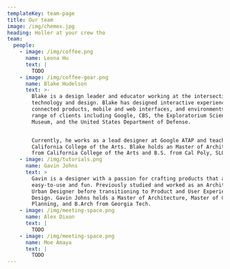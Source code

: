 ```yaml
---
templateKey: team-page
title: Our team
image: /img/chemex.jpg
heading: Holler at your crew tho
team:
  people:
    - image: /img/coffee.png
      name: Leona Hu
      text: |
        TODO
    - image: /img/coffee-gear.png
      name: Blake Hudelson
      text: >-
        Blake is a design leader and educator working at the intersection of
        technology and design. Blake has designed interactive experiences,
        connected products, mobile and web interfaces, and environments for a
        range of clients including Google, CBS, the Exploratorium Science
        Museum, and the United States Department of Defense.


        Currently, he works as a lead designer at Google ATAP and teaches at
        California College of the Arts. Blake holds an Master of Architecture
        from California College of the Arts and B.S. from Cal Poly, SLO.
    - image: /img/tutorials.png
      name: Gavin Johns
      text: >
        Gavin is a designer with a passion for crafting products that are
        easy-to-use and fun. Previously studied and worked as an Architect and
        Urban Designer before transitioning to Product and User Experience
        Design. Gavin Johns holds a Master of Architecture, Master of City
        Planning, and B.Arch from Georgia Tech.
    - image: /img/meeting-space.png
      name: Alex Dixon
      text: |
        TODO
    - image: /img/meeting-space.png
      name: Moe Amaya
      text: |
        TODO
---
```


